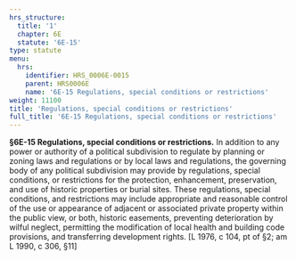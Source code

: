 ```yaml
---
hrs_structure:
  title: '1'
  chapter: 6E
  statute: '6E-15'
type: statute
menu:
  hrs:
    identifier: HRS_0006E-0015
    parent: HRS0006E
    name: '6E-15 Regulations, special conditions or restrictions'
weight: 11100
title: 'Regulations, special conditions or restrictions'
full_title: '6E-15 Regulations, special conditions or restrictions'
---
```

**§6E-15 Regulations, special conditions or restrictions.** In addition to any power or authority of a political subdivision to regulate by planning or zoning laws and regulations or by local laws and regulations, the governing body of any political subdivision may provide by regulations, special conditions, or restrictions for the protection, enhancement, preservation, and use of historic properties or burial sites. These regulations, special conditions, and restrictions may include appropriate and reasonable control of the use or appearance of adjacent or associated private property within the public view, or both, historic easements, preventing deterioration by wilful neglect, permitting the modification of local health and building code provisions, and transferring development rights. [L 1976, c 104, pt of §2; am L 1990, c 306, §11]